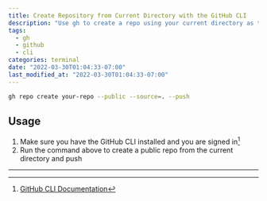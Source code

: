 ```yaml
---
title: Create Repository from Current Directory with the GitHub CLI
description: "Use gh to create a repo using your current directory as the source and push to GitHub"
tags:
  - gh
  - github
  - cli
categories: terminal
date: "2022-03-30T01:04:33-07:00"
last_modified_at: "2022-03-30T01:04:33-07:00"
---
```


```sh
gh repo create your-repo --public --source=. --push
```

## Usage

1. Make sure you have the GitHub CLI installed and you are signed in[^1]
2. Run the command above to create a public repo from the current directory and push

---

[^1]: [GitHub CLI Documentation](https://cli.github.com/)
